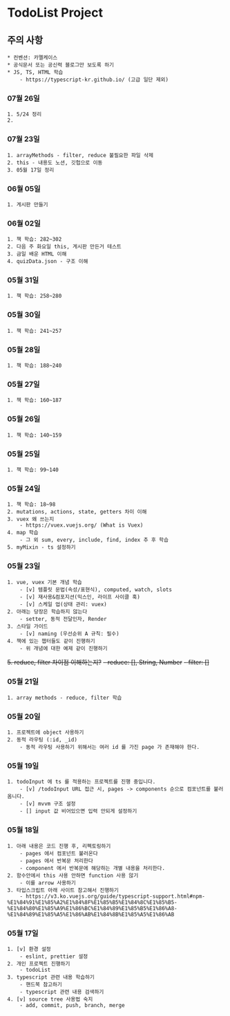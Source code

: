 # TodoList Project

## 주의 사항
    * 컨벤션: 카멜케이스
    * 공식문서 또는 공신력 블로그만 보도록 하기
    * JS, TS, HTML 학습
        - https://typescript-kr.github.io/ (고급 일단 제외)

### 07월 26일
    1. 5/24 정리
    2. 

### 07월 23일
    1. arrayMethods - filter, reduce 불필요한 파일 삭제
    2. this - 내용도 노션, 깃헙으로 이동
    3. 05월 17일 정리

### 06월 05일
    1. 게시판 만들기

### 06월 02일
    1. 책 학습: 282~302
    2. 다음 주 화요일 this, 게시판 만든거 테스트
    3. 금일 배운 HTML 이해
    4. quizData.json - 구조 이해

### 05월 31일
    1. 책 학습: 258~280 
    
### 05월 30일
    1. 책 학습: 241~257 

### 05월 28일
    1. 책 학습: 188~240 

### 05월 27일
    1. 책 학습: 160~187 

### 05월 26일
    1. 책 학습: 140~159 

### 05월 25일
    1. 책 학습: 99~140

### 05월 24일
    1. 책 학습: 18~98
    2. mutations, actions, state, getters 차이 이해
    3. vuex 왜 쓰는지 
        - https://vuex.vuejs.org/ (What is Vuex)
    4. map 학습
        - 그 외 sum, every, include, find, index 추 후 학습
    5. myMixin - ts 설정하기

### 05월 23일
    1. vue, vuex 기본 개념 학습
        - [v] 템플릿 문법(속성/표현식), computed, watch, slots 
        - [v] 재사용&컴포지션(믹스인, 라이프 사이클 훅)
        - [v] 스케일 업(상태 관리: vuex)
    2. 아래는 당장은 학습하지 않는다
        - setter, 동적 전달인자, Render
    3. 스타일 가이드 
        - [v] naming (우선순위 A 규칙: 필수)
    4. 책에 있는 챕터들도 같이 진행하기
        - 위 개념에 대한 예제 같이 진행하기
~~5. reduce, filter 차이점 이해하는지?~~
    ~~- reduce: [], String, Number~~
    ~~- filter: []~~ 

### 05월 21일
    1. array methods - reduce, filter 학습

### 05월 20일
    1. 프로젝트에 object 사용하기
    2. 동적 라우팅 (:id, _id)
        - 동적 라우팅 사용하기 위해서는 여러 id 를 가진 page 가 존재해야 한다.

### 05월 19일
    1. todoInput 에 ts 를 적용하는 프로젝트를 진행 중입니다.
        - [v] /todoInput URL 접근 시, pages -> components 순으로 컴포넌트를 불러옴니다.
        - [v] mvvm 구조 설정
        - [] input 값 비어있으면 입력 안되게 설정하기

### 05월 18일
    1. 아래 내용은 코드 진행 후, 리펙토링하기
        - pages 에서 컴포넌트 불러온다
        - pages 에서 반복문 처리한다
        - component 에서 반복문에 해당하는 개별 내용을 처리한다.
    2. 함수안에서 this 사용 안하면 function 사용 않기
        - 이를 arrow 사용하기
    3. 타입스크립트 아래 사이트 참고해서 진행하기
        - https://v3.ko.vuejs.org/guide/typescript-support.html#npm-%E1%84%91%E1%85%A2%E1%84%8F%E1%85%B5%E1%84%8C%E1%85%B5-%E1%84%80%E1%85%A9%E1%86%BC%E1%84%89%E1%85%B5%E1%86%A8-%E1%84%89%E1%85%A5%E1%86%AB%E1%84%8B%E1%85%A5%E1%86%AB

### 05월 17일
    1. [v] 환경 설정 
        - eslint, prettier 설정
    2. 개인 프로젝트 진행하기
        - todoList
    3. typescript 관련 내용 학습하기
        - 핸드북 참고하기
        - typescript 관련 내용 검색하기
    4. [v] source tree 사용법 숙지
        - add, commit, push, branch, merge
